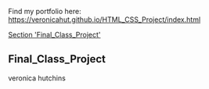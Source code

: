 Find my portfolio here: https://veronicahut.github.io/HTML_CSS_Project/index.html 

[Section 'Final_Class_Project'](#Final_Class_Project) 

## Final_Class_Project 

<a id='https://veronicahut.github.io/HTML_CSS_Project/Final_Class_Project.html'>veronica hutchins</a> 
